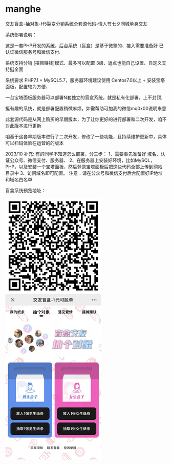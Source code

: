 # manghe
交友盲盒-抽对象-H5裂变分销系统全套源代码-情人节七夕同城单身交友

系统部署说明：

这是一套PHP开发的系统，后台系统（盲盒）是基于微擎的、接入需要准备好 已认证微信服务号和微信支付.

系统支持分销 [摆摊赚钱]模式、最多可以配置 3级、返点也能自己设置、自定义支持挺全面

系统要求 PHP7.1 + MySQL5.7，服务器环境建议使用 Centos7.0以上 + 安装宝塔面板，配置较为方便、

一台宝塔面板服务器可以部署N套独立的盲盒系统，就是私有化部署，上不封顶.

挺有趣的系统，就是部署配置稍微麻烦。如需帮助可加我的微信mq0x00说明来意

此套源代码是从网上购买的早期版本，为了让你更好的进行部署和二次开发，咱不对此版本进行更新

咱基于这套早期版本进行了二次开发，修改了一些功能，且持续维护更新中，具体可以扫码体验在运营的的版本

2023/10 补充: 有的同学不知道怎么部署，分三步：
1、需要事先准备好 域名、认证公众号、微信支付、服务器、
2、在服务器上安装好环境，比如MySQL，PHP，以及安装一个宝塔面板，然后登录宝塔面板后把这些代码全部上传到网站目录中
3、访问域名即可配置。
注意：请在公众号和微信支付后台配置好IP地址和域名白名单

盲盒系统预览地址：

<img src="https://github.com/quyingyong/manghe/blob/main/qrcode2.jpg" align="left" width="300" >
<br>
<br>
<img src="https://github.com/quyingyong/manghe/blob/main/showtest.jpg" align="left" width="300" >
